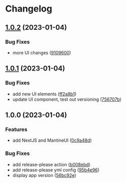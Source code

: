 # Changelog

## [1.0.2](https://github.com/Comi9/finlance-tools/compare/v1.0.1...v1.0.2) (2023-01-04)


### Bug Fixes

* more UI changes ([9109600](https://github.com/Comi9/finlance-tools/commit/9109600a48b534cc162fc2e7124a6e9c87a3922d))

## [1.0.1](https://github.com/Comi9/finlance-tools/compare/v1.0.0...v1.0.1) (2023-01-04)


### Bug Fixes

* add new UI elements ([ff2a8b1](https://github.com/Comi9/finlance-tools/commit/ff2a8b19f3b14a9c8f719431443ad6c33ec4ac3c))
* update UI component, test out versioning ([756707b](https://github.com/Comi9/finlance-tools/commit/756707bf01ced1e35e049cea869f5d17f1d9c484))

## 1.0.0 (2023-01-04)


### Features

* add NextJS and MantineUI ([0c9a48d](https://github.com/Comi9/finlance-tools/commit/0c9a48dfff3223beabfd67cdeb38131b067d7fd6))


### Bug Fixes

* add release-please action ([b008ebd](https://github.com/Comi9/finlance-tools/commit/b008ebde0be0ad1692a2cee41c94d614f8b274b1))
* add release-please yml config ([95b4e96](https://github.com/Comi9/finlance-tools/commit/95b4e965c4470ebce9c96d2d0c4821ba14dc344c))
* display app version ([56bc92e](https://github.com/Comi9/finlance-tools/commit/56bc92e05ebca7c75be04dfecfa8160116a875d9))
